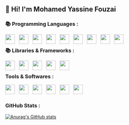 ## 👋 Hi! I'm Mohamed Yassine Fouzai

 
### 📚 Programming Languages :

<img align="left" alt="" width="30px" style="padding-right : 10px;" src="https://cdn.jsdelivr.net/gh/devicons/devicon@latest/icons/html5/html5-plain-wordmark.svg" />
<img align="left" alt="" width="30px" style="padding-right : 10px;" src="https://cdn.jsdelivr.net/gh/devicons/devicon@latest/icons/css3/css3-plain-wordmark.svg"   />
<img align="left" alt="" width="30px" style="padding-right : 10px;" src="https://cdn.jsdelivr.net/gh/devicons/devicon@latest/icons/javascript/javascript-plain.svg" />
<img align="left" alt="" width="30px" style="padding-right : 10px;" src="https://cdn.jsdelivr.net/gh/devicons/devicon@latest/icons/sqlite/sqlite-original.svg" />
<img align="left" alt="" width="30px" style="padding-right : 10px;" src="https://cdn.jsdelivr.net/gh/devicons/devicon@latest/icons/php/php-original.svg" />

<img align="left" alt="" width="30px" style="padding-right : 10px;" src="https://cdn.jsdelivr.net/gh/devicons/devicon@latest/icons/c/c-original.svg" />
<img align="left" alt="" width="30px" style="padding-right : 10px;" src="https://cdn.jsdelivr.net/gh/devicons/devicon@latest/icons/cplusplus/cplusplus-original.svg" />
<img align="left" alt="" width="30px" style="padding-right : 10px;" src="https://cdn.jsdelivr.net/gh/devicons/devicon@latest/icons/python/python-original.svg" />

<img align="left" alt="" width="30px" style="padding-right : 10px;" src="https://cdn.jsdelivr.net/gh/devicons/devicon@latest/icons/bash/bash-original.svg" />
<br>

### 📚 Libraries & Frameworks :

<img align="left" alt="" width="30px" style="padding-right : 10px;"  src="https://cdn.jsdelivr.net/gh/devicons/devicon@latest/icons/django/django-plain.svg" />
<img align="left" alt="" width="30px" style="padding-right : 10px;" src="https://cdn.jsdelivr.net/gh/devicons/devicon@latest/icons/tailwindcss/tailwindcss-original.svg" />
<img align="left" alt="" width="30px" style="padding-right : 10px;" src="https://cdn.jsdelivr.net/gh/devicons/devicon@latest/icons/p5js/p5js-original.svg" />
<img align="left" alt="" width="30px" style="padding-right : 10px;" src="https://cdn.jsdelivr.net/gh/devicons/devicon@latest/icons/opengl/opengl-original.svg" />
<img align="left" alt="" width="30px" style="padding-right : 10px;" src="https://cdn.jsdelivr.net/gh/devicons/devicon@latest/icons/sdl/sdl-plain.svg" />
<br>

### Tools & Softwares :

<img align="left" alt="" width="30px" style="padding-right : 10px;" src="https://cdn.jsdelivr.net/gh/devicons/devicon@latest/icons/archlinux/archlinux-original.svg" />
<img align="left" alt="" width="30px" style="padding-right : 10px;" src="https://cdn.jsdelivr.net/gh/devicons/devicon@latest/icons/git/git-original.svg" />
<img align="left" alt="" width="30px" style="padding-right : 10px;" src="https://cdn.jsdelivr.net/gh/devicons/devicon@latest/icons/github/github-original.svg" />
<img align="left" alt="" width="30px" style="padding-right : 10px;" src="https://cdn.jsdelivr.net/gh/devicons/devicon@latest/icons/neovim/neovim-original.svg" />
<img align="left" alt="" width="30px" style="padding-right : 10px;" src="https://cdn.jsdelivr.net/gh/devicons/devicon@latest/icons/blender/blender-original.svg" />
<img align="left" alt="" width="30px" style="padding-right : 10px;" src="https://cdn.jsdelivr.net/gh/devicons/devicon@latest/icons/godot/godot-original.svg" />
<br>

#

### GitHub Stats : 

[![Anurag's GitHub stats](https://github-readme-stats.vercel.app/api?username=yassinfouzai)](https://github.com/anuraghazra/github-readme-stats)
<!--
**yassinfouzai/yassinfouzai** is a ✨ _special_ ✨ repository because its `README.md` (this file) appears on your GitHub profile.

Here are some ideas to get you started:

- 🔭 I’m currently working on ...
- 🌱 I’m currently learning ...
- 👯 I’m looking to collaborate on ...
- 🤔 I’m looking for help with ...
- 💬 Ask me about ...
- 📫 How to reach me: ...
- 😄 Pronouns: ...
- ⚡ Fun fact: ...
-->
